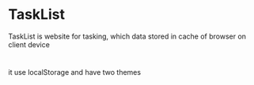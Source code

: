 # TaskList
TaskList is website for tasking, which data stored in cache of browser on client device
# 
it use localStorage and have two themes
